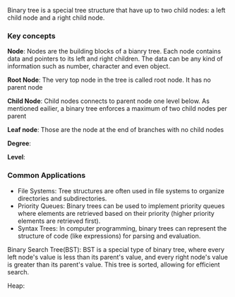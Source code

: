 
Binary tree is a special tree structure that have up to two child nodes: a left child node and a right child node. 

### Key concepts
**Node**: Nodes are the building blocks of a bianry tree. Each node contains data and pointers to its left and right children.  The data can be any kind of information such as number, character and even object. 

**Root Node**: The very top node in the tree is called root node. It has no parent node

**Child Node**: Child nodes connects to parent node one level below. As mentioned eailier, a binary tree enforces a maximum of two child nodes per parent

**Leaf node**: Those are the node at the end of branches with no child nodes


**Degree**: 

**Level**: 

###  Common Applications
- File Systems: Tree structures are often used in file systems to organize directories and subdirectories.
- Priority Queues: Binary trees can be used to implement priority queues where elements are retrieved based on their priority (higher priority elements are retrieved first).
- Syntax Trees: In computer programming, binary trees can represent the structure of code (like expressions) for parsing and evaluation.






Binary Search Tree(BST): BST is a special type of binary tree, where every left node's value is less than its parent's value, and every right node's value is greater than its parent's value. This tree is sorted, allowing for efficient search. 

Heap: 